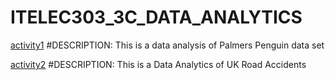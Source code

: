 # ITELEC303_3C_DATA_ANALYTICS

[activity1](https://github.com/RafaelCaalam/Activity1) #DESCRIPTION: This is a data analysis of Palmers Penguin data set

[activity2](https://github.com/RafaelCaalam/ITELEC303_3C_DATA_ANALYTICS-UK-ACCIDENTS/blob/main/Road_accidents-checkpoint.ipynb](https://github.com/RafaelCaalam/activity2-withheatmap)) #DESCRIPTION: This is a Data Analytics of UK Road Accidents
